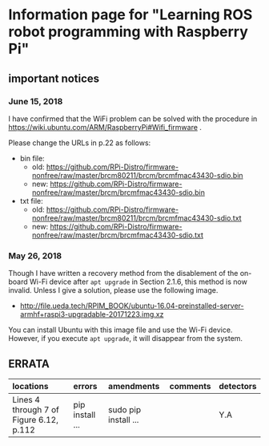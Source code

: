 # Information page for "Learning ROS robot programming with Raspberry Pi"

## important notices

### June 15, 2018

I have confirmed that the WiFi problem can be solved with the procedure in https://wiki.ubuntu.com/ARM/RaspberryPi#Wifi_firmware .

Please change the URLs in p.22 as follows:

* bin file: 
    * old: https://github.com/RPi-Distro/firmware-nonfree/raw/master/brcm80211/brcm/brcmfmac43430-sdio.bin
    * new: https://github.com/RPi-Distro/firmware-nonfree/raw/master/brcm/brcmfmac43430-sdio.bin
* txt file: 
    * old: https://github.com/RPi-Distro/firmware-nonfree/raw/master/brcm80211/brcm/brcmfmac43430-sdio.txt
    * new: https://github.com/RPi-Distro/firmware-nonfree/raw/master/brcm/brcmfmac43430-sdio.txt

### May 26, 2018

Though I have written a recovery method from the disablement of the on-board Wi-Fi device after ``apt upgrade`` in Section 2.1.6, this method is now invalid. Unless I give a solution, please use the following image. 

* http://file.ueda.tech/RPIM_BOOK/ubuntu-16.04-preinstalled-server-armhf+raspi3-upgradable-20171223.img.xz

You can install Ubuntu with this image file and use the Wi-Fi device. However, if you execute ``apt upgrade``, it will disappear from the system.

## ERRATA

|locations|errors|amendments|comments|detectors|
|:--|:--|:--|:--|:--|
|Lines 4 through 7 of Figure 6.12, p.112|pip install ... |sudo pip install ...||Y.A|
